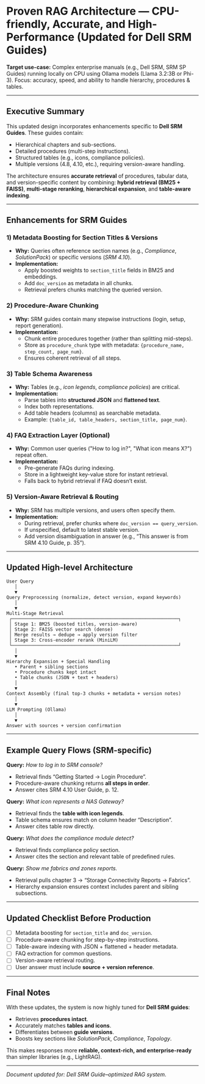# Proven RAG Architecture — CPU-friendly, Accurate, and High-Performance (Updated for Dell SRM Guides)

**Target use-case:** Complex enterprise manuals (e.g., Dell SRM, SRM SP Guides) running locally on CPU using Ollama models (Llama 3.2:3B or Phi-3). Focus: accuracy, speed, and ability to handle hierarchy, procedures & tables.

---

## Executive Summary

This updated design incorporates enhancements specific to **Dell SRM Guides**. These guides contain:
- Hierarchical chapters and sub-sections.
- Detailed procedures (multi-step instructions).
- Structured tables (e.g., icons, compliance policies).
- Multiple versions (4.8, 4.10, etc.), requiring version-aware handling.

The architecture ensures **accurate retrieval** of procedures, tabular data, and version-specific content by combining: **hybrid retrieval (BM25 + FAISS)**, **multi-stage reranking**, **hierarchical expansion**, and **table-aware indexing**.

---

## Enhancements for SRM Guides

### 1) Metadata Boosting for Section Titles & Versions
- **Why:** Queries often reference section names (e.g., *Compliance*, *SolutionPack*) or specific versions (*SRM 4.10*).
- **Implementation:**
  - Apply boosted weights to `section_title` fields in BM25 and embeddings.
  - Add `doc_version` as metadata in all chunks.
  - Retrieval prefers chunks matching the queried version.

### 2) Procedure-Aware Chunking
- **Why:** SRM guides contain many stepwise instructions (login, setup, report generation).
- **Implementation:**
  - Chunk entire procedures together (rather than splitting mid-steps).
  - Store as `procedure_chunk` type with metadata: `{procedure_name, step_count, page_num}`.
  - Ensures coherent retrieval of all steps.

### 3) Table Schema Awareness
- **Why:** Tables (e.g., *icon legends*, *compliance policies*) are critical.
- **Implementation:**
  - Parse tables into **structured JSON** and **flattened text**.
  - Index both representations.
  - Add table headers (columns) as searchable metadata.
  - Example: `{table_id, table_headers, section_title, page_num}`.

### 4) FAQ Extraction Layer (Optional)
- **Why:** Common user queries ("How to log in?", "What icon means X?") repeat often.
- **Implementation:**
  - Pre-generate FAQs during indexing.
  - Store in a lightweight key-value store for instant retrieval.
  - Falls back to hybrid retrieval if FAQ doesn’t exist.

### 5) Version-Aware Retrieval & Routing
- **Why:** SRM has multiple versions, and users often specify them.
- **Implementation:**
  - During retrieval, prefer chunks where `doc_version == query_version`.
  - If unspecified, default to latest stable version.
  - Add version disambiguation in answer (e.g., “This answer is from SRM 4.10 Guide, p. 35”).

---

## Updated High-level Architecture

```
User Query
   │
   ▼
Query Preprocessing (normalize, detect version, expand keywords)
   │
   ▼
Multi-Stage Retrieval
 ┌─────────────────────────────────────────────────────────────┐
 │ Stage 1: BM25 (boosted titles, version-aware)
 │ Stage 2: FAISS vector search (dense)
 │ Merge results → dedupe → apply version filter
 │ Stage 3: Cross-encoder rerank (MiniLM)
 └─────────────────────────────────────────────────────────────┘
   │
   ▼
Hierarchy Expansion + Special Handling
   • Parent + sibling sections
   • Procedure chunks kept intact
   • Table chunks (JSON + text + headers)
   │
   ▼
Context Assembly (final top-3 chunks + metadata + version notes)
   │
   ▼
LLM Prompting (Ollama)
   │
   ▼
Answer with sources + version confirmation
```

---

## Example Query Flows (SRM-specific)

**Query:** *How to log in to SRM console?*  
- Retrieval finds “Getting Started → Login Procedure”.
- Procedure-aware chunking returns **all steps in order**.
- Answer cites SRM 4.10 User Guide, p. 12.

**Query:** *What icon represents a NAS Gateway?*  
- Retrieval finds the **table with icon legends**.
- Table schema ensures match on column header “Description”.
- Answer cites table row directly.

**Query:** *What does the compliance module detect?*  
- Retrieval finds compliance policy section.
- Answer cites the section and relevant table of predefined rules.

**Query:** *Show me fabrics and zones reports.*  
- Retrieval pulls chapter 3 → “Storage Connectivity Reports → Fabrics”.
- Hierarchy expansion ensures context includes parent and sibling subsections.

---

## Updated Checklist Before Production

- [ ] Metadata boosting for `section_title` and `doc_version`.
- [ ] Procedure-aware chunking for step-by-step instructions.
- [ ] Table-aware indexing with JSON + flattened + header metadata.
- [ ] FAQ extraction for common questions.
- [ ] Version-aware retrieval routing.
- [ ] User answer must include **source + version reference**.

---

## Final Notes

With these updates, the system is now highly tuned for **Dell SRM guides**:
- Retrieves **procedures intact**.
- Accurately matches **tables and icons**.
- Differentiates between **guide versions**.
- Boosts key sections like *SolutionPack*, *Compliance*, *Topology*.  

This makes responses more **reliable, context-rich, and enterprise-ready** than simpler libraries (e.g., LightRAG).

---

*Document updated for: Dell SRM Guide–optimized RAG system.*

